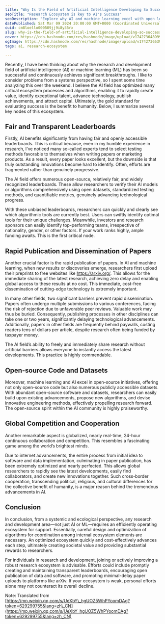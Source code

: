 ```yaml
---
title: "Why Is the Field of Artificial Intelligence Developing So Successfully?"
seoTitle: "Research Ecosystem is key to AI's Success"
seoDescription: "Explore why AI and machine learning excel with open leaderboards, rapid publication, open-source initiatives, and global collaboration"
datePublished: Sat Mar 09 2024 20:00:00 GMT+0000 (Coordinated Universal Time)
cuid: cm8loello000509jj9i8y35rx
slug: why-is-the-field-of-artificial-intelligence-developing-so-successfully
cover: https://cdn.hashnode.com/res/hashnode/image/upload/v1742736489999/1c1574a0-80cd-4025-b156-f55bd21eaa39.webp
ogImage: https://cdn.hashnode.com/res/hashnode/image/upload/v1742736539420/2604fab6-6a8e-4ad2-9ed5-bfdc39ed4051.webp
tags: ai, research-ecosystem

---
```


Recently, I have been thinking about why the research and development field of artificial intelligence (AI) or machine learning (ML) has been so successful and continuously achieves significant breakthroughs. I like to consider problems from a systems perspective, so I spent some time analyzing this over the weekend. I believe the AI field has optimized many critical ecosystem processes and algorithms, enabling it to rapidly create value, identify exceptional talent, advance technology, publish achievements, and attract capital. Ultimately, the gold standard for evaluating success is the benefit to humanity. Below, I summarize several key nodes of this ecosystem.

## Fair and Transparent Leaderboards

Firstly, AI benefits significantly from having fair and openly accessible leaderboards. This is critical because, even in my humble experience in research, I've noticed many so-called experts tend to select testing methods favorable to themselves when writing papers or marketing products. As a result, every paper looks excellent, but the downside is that truly outstanding innovations become hard to identify. Often, efforts are fragmented rather than genuinely progressive.

The AI field offers numerous open-source, relatively fair, and widely recognized leaderboards. These allow researchers to verify their AI models or algorithms comprehensively using open datasets, standardized testing methods, and quantifiable metrics, genuinely advancing technological progress.

With these unbiased leaderboards, researchers can quickly and clearly see which algorithmic tools are currently best. Users can swiftly identify optimal tools for their unique challenges. Meanwhile, investors and research sponsors can easily identify top-performing teams, irrespective of nationality, gender, or other factors. If your work ranks highly, ample funding awaits. This is the first critical node.

## Rapid Publication and Dissemination of Papers

Another crucial factor is the rapid publication of papers. In AI and machine learning, when new results or discoveries emerge, researchers first upload their preprints to free websites like https://arxiv.org/. This allows for the immediate sharing of the latest research, achieving zero delay and enabling global access to these results at no cost. This immediate, cost-free dissemination of cutting-edge technology is extremely important.

In many other fields, two significant barriers prevent rapid dissemination. Papers often undergo multiple submissions to various conferences, facing the risk of rejection due to unfavorable peer reviews. Valuable work may thus be buried. Consequently, publishing processes in other disciplines can take one or two years, significantly delaying technological advancements. Additionally, papers in other fields are frequently behind paywalls, costing readers tens of dollars per article, despite research often being funded by taxpayer money.

The AI field’s ability to freely and immediately share research without artificial barriers allows everyone to instantly access the latest developments. This practice is highly commendable.

## Open-source Code and Datasets

Moreover, machine learning and AI excel in open-source initiatives, offering not only open-source code but also numerous publicly accessible datasets. With abundant open-source software and datasets, researchers can easily build upon existing advancements, propose new algorithms, and devise innovative engineering methods, effectively propelling research forward. The open-source spirit within the AI community is highly praiseworthy.

## Global Competition and Cooperation

Another remarkable aspect is globalized, nearly real-time, 24-hour continuous collaboration and competition. This resembles a fascinating game among the world’s brightest minds.

Due to internet advancements, the entire process from initial idea to software and data implementation, culminating in paper publication, has been extremely optimized and nearly perfected. This allows global researchers to rapidly see the latest developments, easily find collaborators, and create new innovations together. Such cross-border cooperation, transcending political, religious, and cultural differences for the collective benefit of humanity, is a major reason behind the tremendous advancements in AI.

## Conclusion

In conclusion, from a systemic and ecological perspective, any research and development area—not just AI or ML—requires an efficiently operating ecosystem for support. Essentially, careful design and optimization of algorithms for coordination among internal ecosystem elements are necessary. An optimized ecosystem quickly and cost-effectively advances each step, ultimately creating societal value and providing substantial rewards to researchers.

For individuals in research and development, joining or actively improving a robust research ecosystem is advisable. Efforts could include promptly creating and maintaining transparent leaderboards, encouraging open publication of data and software, and promoting minimal-delay paper uploads to platforms like arXiv. If your ecosystem is weak, personal efforts alone may not counteract its overall decline.

Note: Translated from [https://mp.weixin.qq.com/s/UeXbY\_hgUOZ5WhPYoomDAg?token=629299755&lang=zh\_CN](https://mp.weixin.qq.com/s/UeXbY_hgUOZ5WhPYoomDAg?token=629299755&lang=zh_CN)